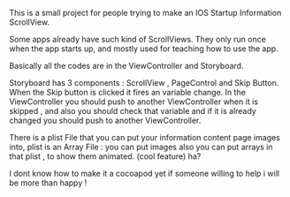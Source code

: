 This is a small project for people trying to make an IOS Startup Information ScrollView. 

Some apps already have such kind of ScrollViews. They only run once when the app starts up, and mostly 
used for teaching how to use the app.

Basically all the codes are in the ViewController and Storyboard.

Storyboard has 3 components : ScrollView , PageControl and Skip Button. When the Skip button is clicked it fires an variable 
change. In the ViewController you should push to another ViewController when it is skipped , and also you should check that variable 
and if it is already changed you should push to another ViewController.

There is a plist File that you can put your information content page images into, 
    plist is an Array File : you can put images 
    also you can put arrays in that plist , to show them animated. (cool feature) ha? 
    
    
I dont know how to make it a cocoapod yet if someone willing to help i will be more than happy ! 

    
